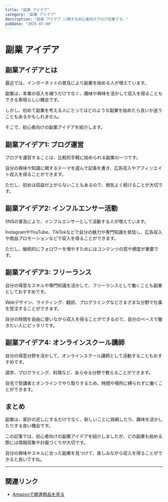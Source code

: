 ```yaml
---
title: "副業 アイデア"
category: "副業 アイデア"
description: "副業 アイデア に関する初心者向けブログ記事です。"
pubDate: "2025-07-09"
---
```


# 副業 アイデア

## 副業アイデアとは
最近では、インターネットの普及により副業を始める人が増えています。

副業は、本業の収入を補うだけでなく、趣味や興味を活かして収入を得ることもできる素晴らしい機会です。

しかし、初めて副業を考える人にとってはどのような副業を始めたら良いか迷うこともあるかもしれません。

そこで、初心者向けの副業アイデアを紹介します。



## 副業アイデア1: ブログ運営
ブログを運営することは、比較的手軽に始められる副業の一つです。

自分の興味や知識に関するテーマを選んで記事を書き、広告収入やアフィリエイト収入を得ることができます。

ただし、初めは収益が上がらないこともあるので、根気よく続けることが大切です。



## 副業アイデア2: インフルエンサー活動
SNSの普及により、インフルエンサーとして活動する人が増えています。

InstagramやYouTube、TikTokなどで自分の魅力や専門知識を発信し、広告収入や商品プロモーションなどで収入を得ることができます。

ただし、継続的にフォロワーを増やすためにはコンテンツの質や頻度が重要です。



## 副業アイデア3: フリーランス
自分の得意なスキルや専門知識を活かして、フリーランスとして働くことも副業としておすすめです。

Webデザイン、ライティング、翻訳、プログラミングなどさまざまな分野で仕事を受注することができます。

自分の時間を自由に使いながら収入を得ることができるので、自分のペースで働きたい人にピッタリです。



## 副業アイデア4: オンラインスクール講師
自分の得意分野を活かして、オンラインスクール講師として活動することもおすすめです。

語学、プログラミング、料理など、あらゆる分野で教えることができます。

自宅で受講者とオンラインでやり取りするため、時間や場所に縛られずに働くことができます。



## まとめ
副業は、家計の足しにするだけでなく、新しいことに挑戦したり、趣味を活かしたりする良い機会です。

この記事では、初心者向けの副業アイデアを紹介しましたが、どの副業も始める際には情報収集や計画づくりが大切です。

自分の興味やスキルに合った副業を見つけて、楽しみながら収入を得ることができると良いですね。



---

## 関連リンク

- [Amazonで関連商品を見る](https://www.amazon.co.jp/s?k=%E5%89%AF%E6%A5%AD+%E3%82%A2%E3%82%A4%E3%83%87%E3%82%A2&tag=autowritehubai-22)
